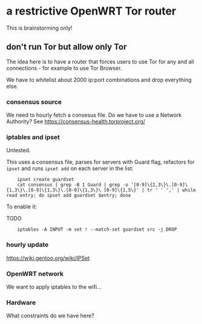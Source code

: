 # a restrictive OpenWRT Tor router
This is brainstorming only!

## don't run Tor but allow only Tor
The idea here is to have a router that forces users to use Tor for any and
all connections - for example to use Tor Browser.

We have to whitelist about 2000 ip:port combinations and drop everything else.

### consensus source
We need to hourly fetch a consesus file. Do we have to use a Network Authority?
See https://consensus-health.torproject.org/

### iptables and ipset
Untested.



This uses a consensus file, parses for servers with Guard flag, refactors
for `ipset` and runs `ipset add` on each server in the list:


		ipset create guardset
		cat consensus | grep -B 1 Guard | grep -o '[0-9]\{2,3\}\.[0-9]\{1,3\}\.[0-9]\{1,3\}\.[0-9]\{1,3\}\ [0-9]\{1,5\}' | tr ' ' ',' | while read entry; do ipset add guardset $entry; done


To enable it:

TODO


		iptables -A INPUT -m set ! --match-set guardset src -j DROP


### hourly update
https://wiki.gentoo.org/wiki/IPSet

### OpenWRT network
We want to apply iptables to the wifi...

### Hardware
What constraints do we have here?

